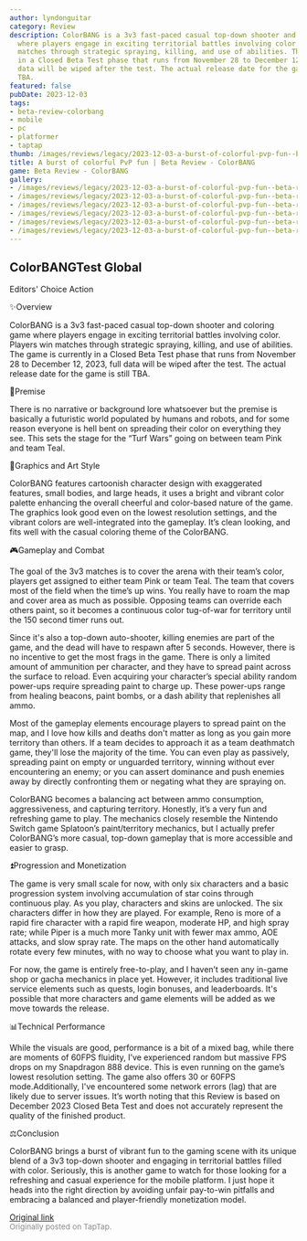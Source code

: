 ```yaml
---
author: lyndonguitar
category: Review
description: ColorBANG is a 3v3 fast-paced casual top-down shooter and coloring game
  where players engage in exciting territorial battles involving color. Players win
  matches through strategic spraying, killing, and use of abilities. The game is currently
  in a Closed Beta Test phase that runs from November 28 to December 12, 2023, full
  data will be wiped after the test. The actual release date for the game is still
  TBA.
featured: false
pubDate: 2023-12-03
tags:
- beta-review-colorbang
- mobile
- pc
- platformer
- taptap
thumb: /images/reviews/legacy/2023-12-03-a-burst-of-colorful-pvp-fun--beta-review---colorbang-0.avif
title: A burst of colorful PvP fun | Beta Review - ColorBANG
game: Beta Review - ColorBANG
gallery:
- /images/reviews/legacy/2023-12-03-a-burst-of-colorful-pvp-fun--beta-review---colorbang-0.avif
- /images/reviews/legacy/2023-12-03-a-burst-of-colorful-pvp-fun--beta-review---colorbang-1.avif
- /images/reviews/legacy/2023-12-03-a-burst-of-colorful-pvp-fun--beta-review---colorbang-2.avif
- /images/reviews/legacy/2023-12-03-a-burst-of-colorful-pvp-fun--beta-review---colorbang-3.avif
- /images/reviews/legacy/2023-12-03-a-burst-of-colorful-pvp-fun--beta-review---colorbang-4.avif
- /images/reviews/legacy/2023-12-03-a-burst-of-colorful-pvp-fun--beta-review---colorbang-5.avif
---
```

ColorBANGTest Global
--
Editors' Choice
Action

✨Overview

ColorBANG is a 3v3 fast-paced casual top-down shooter and coloring game where players engage in exciting territorial battles involving color. Players win matches through strategic spraying, killing, and use of abilities. The game is currently in a Closed Beta Test phase that runs from November 28 to December 12, 2023, full data will be wiped after the test. The actual release date for the game is still TBA.

📖Premise

There is no narrative or background lore whatsoever but the premise is basically a futuristic world populated by humans and robots, and for some reason everyone is hell bent on spreading their color on everything they see. This sets the stage for the “Turf Wars” going on between team Pink and team Teal.

🎨Graphics and Art Style

ColorBANG features cartoonish character design with exaggerated features, small bodies, and large heads, it uses a bright and vibrant color palette enhancing the overall cheerful and color-based nature of the game. The graphics look good even on the lowest resolution settings, and the vibrant colors are well-integrated into the gameplay. It’s clean looking, and fits well with the casual coloring theme of the ColorBANG.

🎮Gameplay and Combat

The goal of the 3v3 matches is to cover the arena with their team’s color, players get assigned to either team Pink or team Teal. The team that covers most of the field when the time’s up wins. You really have to roam the map and cover area as much as possible. Opposing teams can override each others paint, so it becomes a continuous color tug-of-war for territory until the 150 second timer runs out.

Since it's also a top-down auto-shooter, killing enemies are part of the game, and the dead will have to respawn after 5 seconds. However, there is no incentive to get the most frags in the game. There is only a limited amount of ammunition per character, and they have to spread paint across the surface to reload. Even acquiring your character’s special ability random power-ups require spreading paint to charge up. These power-ups range from healing beacons, paint bombs, or a dash ability that replenishes all ammo.

Most of the gameplay elements encourage players to spread paint on the map, and I love how kills and deaths don't matter as long as you gain more territory than others. If a team decides to approach it as a team deathmatch game, they'll lose the majority of the time. You can even play as passively, spreading paint on empty or unguarded territory, winning without ever encountering an enemy; or you can assert dominance and push enemies away by directly confronting them or negating what they are spraying on.

ColorBANG becomes a balancing act between ammo consumption, aggressiveness, and capturing territory. Honestly, it’s a very fun and refreshing game to play. The mechanics closely resemble the Nintendo Switch game Splatoon’s paint/territory mechanics, but I actually prefer ColorBANG’s more casual, top-down gameplay that is more accessible and easier to grasp.

⏫Progression and Monetization

The game is very small scale for now, with only six characters and a basic progression system involving accumulation of star coins through continuous play. As you play, characters and skins are unlocked. The six characters differ in how they are played. For example, Reno is more of a rapid fire character with a rapid fire weapon, moderate HP, and high spray rate; while Piper is a much more Tanky unit with fewer max ammo, AOE attacks, and slow spray rate. The maps on the other hand automatically rotate every few minutes, with no way to choose what you want to play in.

For now, the game is entirely free-to-play, and I haven’t seen any in-game shop or gacha mechanics in place yet. However, it includes traditional live service elements such as quests, login bonuses, and leaderboards. It's possible that more characters and game elements will be added as we move towards the release.

📊Technical Performance

While the visuals are good, performance is a bit of a mixed bag, while there are moments of 60FPS fluidity, I’ve experienced random but massive FPS drops on my Snapdragon 888 device. This is even running on the game’s lowest resolution setting. The game also offers 30 or 60FPS mode.Additionally, I've encountered some network errors (lag) that are likely due to server issues. It’s worth noting that this Review is based on December 2023 Closed Beta Test and does not accurately represent the quality of the finished product.

⚖️Conclusion

ColorBANG brings a burst of vibrant fun to the gaming scene with its unique blend of a 3v3 top-down shooter and engaging in territorial battles filled with color. Seriously, this is another game to watch for those looking for a refreshing and casual experience for the mobile platform. I just hope it heads into the right direction by avoiding unfair pay-to-win pitfalls and embracing a balanced and player-friendly monetization model.

[Original link](https://www.taptap.io/post/6620927)<br><span style="font-size: 0.95em; color: #888;">Originally posted on TapTap.</span>